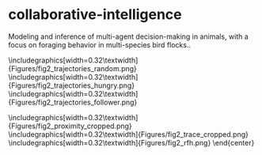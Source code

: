 # collaborative-intelligence
Modeling and inference of multi-agent decision-making in animals, with a focus on foraging behavior in multi-species bird flocks..



\includegraphics[width=0.32\textwidth]{Figures/fig2_trajectories_random.png}
\includegraphics[width=0.32\textwidth]{Figures/fig2_trajectories_hungry.png}
\includegraphics[width=0.32\textwidth]{Figures/fig2_trajectories_follower.png}


\includegraphics[width=0.32\textwidth]{Figures/fig2_proximity_cropped.png}
\includegraphics[width=0.32\textwidth]{Figures/fig2_trace_cropped.png}
\includegraphics[width=0.32\textwidth]{Figures/fig2_rfh.png}
\end{center}
